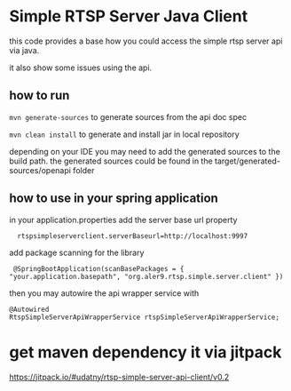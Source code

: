 # Simple RTSP Server Java Client

this code provides a base how you could access the simple rtsp server api via java.

it also show some issues using the api. 

## how to run
`mvn generate-sources` to generate sources from the api doc spec

`mvn clean install` to generate and install jar in local repository

depending on your IDE you may need to add the generated sources to the build path. 
the generated sources could be found in the target/generated-sources/openapi folder

## how to use in your spring application

in your application.properties add the server base url property

      rtspsimpleserverclient.serverBaseurl=http://localhost:9997

add package scanning for the library  

     @SpringBootApplication(scanBasePackages = { "your.application.basepath", "org.aler9.rtsp.simple.server.client" })

then you may autowire the api wrapper service with

    @Autowired
    RtspSimpleServerApiWrapperService rtspSimpleServerApiWrapperService;

# get maven dependency it via jitpack

https://jitpack.io/#udatny/rtsp-simple-server-api-client/v0.2
